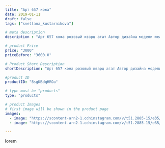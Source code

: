 ```yaml
---
title: "Арт 657 кожа"
date: 2019-01-11
draft: false
tags: ["svetlana_kustarnikova"]

# meta description
description : "Арт 657 кожа розовый кварц агат Автор дизайна модели mea _ elena _"

# product Price
price: "3000"
priceBefore: "3600.0"

# Product Short Description
shortDescription: "Арт 657 кожа розовый кварц агат Автор дизайна модели mea _ elena _"

#product ID
productID: "BsgKBdqHROa"

# type must be "products"
type: "products"

# product Images
# first image will be shown in the product page
images:
  - image: "https://scontent-arn2-1.cdninstagram.com/v/t51.2885-15/e35/49284579_380394519384294_7954583142570652830_n.jpg?se=7&tp=1&_nc_ht=scontent-arn2-1.cdninstagram.com&_nc_cat=106&_nc_ohc=LvGQFASbfK8AX-xrL0G&oh=8e32c20bcea2510fd722e78b252d788f&oe=606D2946&ig_cache_key=MTk1NDYwNjMxNDA0ODgxMjkzMg%3D%3D.2"
  - image: "https://scontent-arn2-1.cdninstagram.com/v/t51.2885-15/e35/47695012_894437120947023_414425636398231812_n.jpg?tp=1&_nc_ht=scontent-arn2-1.cdninstagram.com&_nc_cat=103&_nc_ohc=yEUQkmdEgEwAX_y6v-_&oh=23f586e62fa7300c64e05a6a063abe78&oe=606D73CA&ig_cache_key=MTk1NDYwNjMxNDA2NTY4MjM1Mw%3D%3D.2"

---
```

lorem
